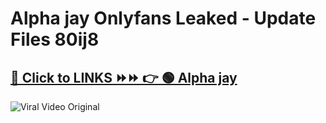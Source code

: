 
 # Alpha jay Onlyfans Leaked - Update Files 80ij8

## <h2><a href="https://clipsfans.com/Alpha_jay&ref=git">🔗 Click to LINKS ⏩⏩ 👉 🟢 Alpha jay </a></h2>

<a href="https://clipsfans.com/Alpha_jay&ref=git" rel="nofollow" data-target="animated-image.originalLink"><img src="https://i.ibb.co.com/xMMVF88/686577567.gif" alt="Viral Video Original" style="max-width: 100%; display: inline-block;" data-target="animated-image.originalImage"></a>

